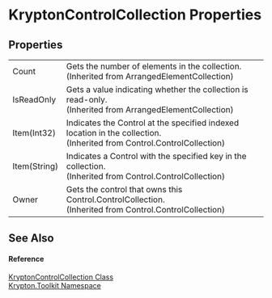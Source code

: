 # KryptonControlCollection Properties




## Properties
<table>
<tr>
<td>Count</td>
<td>Gets the number of elements in the collection.<br />(Inherited from ArrangedElementCollection)</td></tr>
<tr>
<td>IsReadOnly</td>
<td>Gets a value indicating whether the collection is read-only.<br />(Inherited from ArrangedElementCollection)</td></tr>
<tr>
<td>Item(Int32)</td>
<td>Indicates the Control at the specified indexed location in the collection.<br />(Inherited from Control.ControlCollection)</td></tr>
<tr>
<td>Item(String)</td>
<td>Indicates a Control with the specified key in the collection.<br />(Inherited from Control.ControlCollection)</td></tr>
<tr>
<td>Owner</td>
<td>Gets the control that owns this Control.ControlCollection.<br />(Inherited from Control.ControlCollection)</td></tr>
</table>

## See Also


#### Reference
<a href="fb2e5ffe-1a11-fd28-e6d2-c706cc0cdf14.md">KryptonControlCollection Class</a>  
<a href="79d2eac2-21f4-54ff-7552-b20c33c30600.md">Krypton.Toolkit Namespace</a>  
